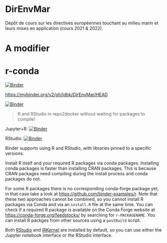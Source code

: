 # DirEnvMar
Dépôt de cours sur les directives européennes touchant au milieu marin et leurs mises en application (cours 2021 & 2022).

# A modifier

# r-conda

[![Binder](https://mybinder.org/badge_logo.svg)](https://mybinder.org/v2/gh/ldbk/DirEnvMar/HEAD?urlpath=rstudio)

https://mybinder.org/v2/gh/ldbk/DirEnvMar/HEAD

[![Binder](https://mybinder.org/badge_logo.svg)](https://mybinder.org/v2/gh/betatim/r-conda/master?urlpath=rstudio)

> R and RStudio in repo2docker without waiting for packages to compile!

Jupyter+R: [![Binder](http://mybinder.org/badge_logo.svg)](http://mybinder.org/v2/gh/binder-examples/r-conda/master?filepath=index.ipynb)

RStudio: [![Binder](http://mybinder.org/badge_logo.svg)](http://mybinder.org/v2/gh/binder-examples/r-conda/master?urlpath=rstudio)

Binder supports using R and RStudio, with libraries pinned to a specific versions.

Install R itself and your required R packages via conda packages. Installing conda packages is faster than
installing CRAN packages. This is because CRAN packages need compiling during the install process and conda
packages do not.

For some R packages there is no corresponding conda-forge package yet, in that case take a look at https://github.com/binder-examples/r. Note that these two approaches cannot be combined, so you cannot install R packages via Conda and via an `install.R` file at the same time. You can check if a required R package is available on the Conda Forge website at https://conda-forge.org/feedstocks/ by searching for `r-PACKAGENAME`. You can install R packges from other sources using a `postBuild` script.

Both [RStudio](https://www.rstudio.com/) and [IRKernel](https://irkernel.github.io/)
are installed by default, so you can use either the Jupyter notebook interface or
the RStudio interface.
